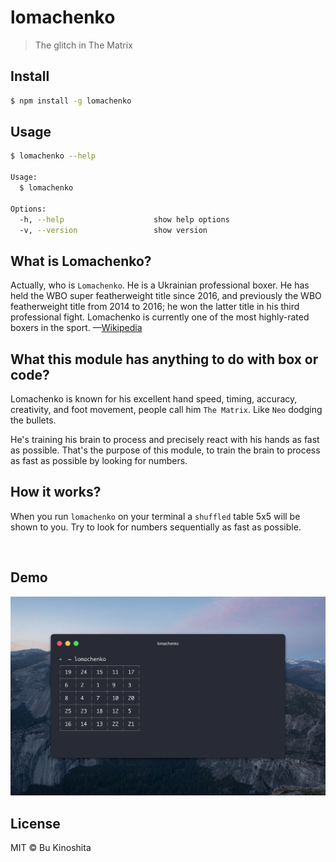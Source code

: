# lomachenko

> The glitch in The Matrix

## Install

```bash
$ npm install -g lomachenko
```


## Usage

```bash
$ lomachenko --help

Usage:
  $ lomachenko

Options:
  -h, --help                    show help options
  -v, --version                 show version
```


## What is Lomachenko?

Actually, who is `Lomachenko`. He is a Ukrainian professional boxer. He has held the WBO super featherweight title since 2016, and previously the WBO featherweight title from 2014 to 2016; he won the latter title in his third professional fight. Lomachenko is currently one of the most highly-rated boxers in the sport. —[Wikipedia](https://en.wikipedia.org/wiki/Vasyl_Lomachenko)


## What this module has anything to do with box or code?

Lomachenko is known for his excellent hand speed, timing, accuracy, creativity, and foot movement, people call him `The Matrix`. Like `Neo` dodging the bullets.

He's training his brain to process and precisely react with his hands as fast as possible. That's the purpose of this module, to train the brain to process as fast as possible by looking for numbers.

## How it works?

When you run `lomachenko` on your terminal a `shuffled` table 5x5 will be shown to you. Try to look for numbers sequentially as fast as possible.

<img src="demo.gif" alt="" width="500">


## Demo

<img src="demo.png" alt="" width="600">

## License

MIT © Bu Kinoshita
